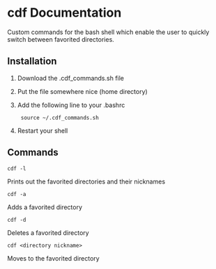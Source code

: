 # cdf Documentation
Custom commands for the bash shell which enable the user to quickly switch between favorited directories.

## Installation
1. Download the .cdf_commands.sh file
2. Put the file somewhere nice (home directory)
3. Add the following line to your .bashrc

        source ~/.cdf_commands.sh
4. Restart your shell

## Commands
    cdf -l
Prints out the favorited directories and their nicknames

    cdf -a
Adds a favorited directory

    cdf -d
Deletes a favorited directory

    cdf <directory nickname>
Moves to the favorited directory

